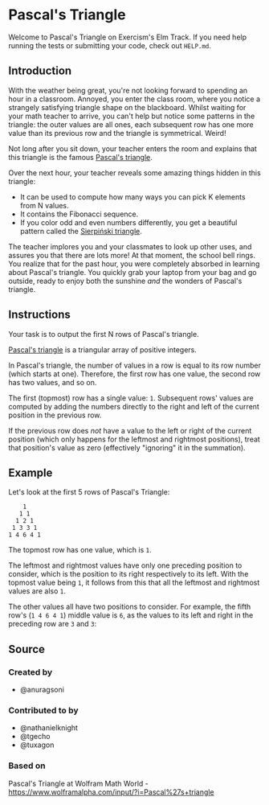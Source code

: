 # Pascal's Triangle

Welcome to Pascal's Triangle on Exercism's Elm Track.
If you need help running the tests or submitting your code, check out `HELP.md`.

## Introduction

With the weather being great, you're not looking forward to spending an hour in a classroom.
Annoyed, you enter the class room, where you notice a strangely satisfying triangle shape on the blackboard.
Whilst waiting for your math teacher to arrive, you can't help but notice some patterns in the triangle: the outer values are all ones, each subsequent row has one more value than its previous row and the triangle is symmetrical.
Weird!

Not long after you sit down, your teacher enters the room and explains that this triangle is the famous [Pascal's triangle][wikipedia].

Over the next hour, your teacher reveals some amazing things hidden in this triangle:

- It can be used to compute how many ways you can pick K elements from N values.
- It contains the Fibonacci sequence.
- If you color odd and even numbers differently, you get a beautiful pattern called the [Sierpiński triangle][wikipedia-sierpinski-triangle].

The teacher implores you and your classmates to look up other uses, and assures you that there are lots more!
At that moment, the school bell rings.
You realize that for the past hour, you were completely absorbed in learning about Pascal's triangle.
You quickly grab your laptop from your bag and go outside, ready to enjoy both the sunshine _and_ the wonders of Pascal's triangle.

[wikipedia]: https://en.wikipedia.org/wiki/Pascal%27s_triangle
[wikipedia-sierpinski-triangle]: https://en.wikipedia.org/wiki/Sierpi%C5%84ski_triangle

## Instructions

Your task is to output the first N rows of Pascal's triangle.

[Pascal's triangle][wikipedia] is a triangular array of positive integers.

In Pascal's triangle, the number of values in a row is equal to its row number (which starts at one).
Therefore, the first row has one value, the second row has two values, and so on.

The first (topmost) row has a single value: `1`.
Subsequent rows' values are computed by adding the numbers directly to the right and left of the current position in the previous row.

If the previous row does _not_ have a value to the left or right of the current position (which only happens for the leftmost and rightmost positions), treat that position's value as zero (effectively "ignoring" it in the summation).

## Example

Let's look at the first 5 rows of Pascal's Triangle:

```text
    1
   1 1
  1 2 1
 1 3 3 1
1 4 6 4 1
```

The topmost row has one value, which is `1`.

The leftmost and rightmost values have only one preceding position to consider, which is the position to its right respectively to its left.
With the topmost value being `1`, it follows from this that all the leftmost and rightmost values are also `1`.

The other values all have two positions to consider.
For example, the fifth row's (`1 4 6 4 1`) middle value is `6`, as the values to its left and right in the preceding row are `3` and `3`:

[wikipedia]: https://en.wikipedia.org/wiki/Pascal%27s_triangle

## Source

### Created by

- @anuragsoni

### Contributed to by

- @nathanielknight
- @tgecho
- @tuxagon

### Based on

Pascal's Triangle at Wolfram Math World - https://www.wolframalpha.com/input/?i=Pascal%27s+triangle